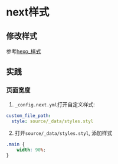 # next样式

## 修改样式
参考[hexo_样式](/hexo_样式/)



## 实践
### 页面宽度


1. `_config.next.yml`打开自定义样式:

```yml
custom_file_path:
  style: source/_data/styles.styl
```



2. 打开`source/_data/styles.styl`, 添加样式

```css
.main {
    width: 90%;
}
```
